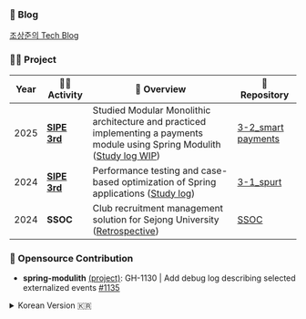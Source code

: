 ### 📃 Blog
[조상준의 Tech Blog](https://sangjun121.github.io/)

### 🧑‍💻 Project

| Year | 🧑‍💻 Activity | 🎯 Overview | 🎁 Repository |
|------|-----------------------------|---------------------------------------------------------------------------------------------------------------------------------------------------|--------------------------------------------------------------|
| 2025 | **[SIPE 3rd](https://github.com/sipe-team)** | Studied Modular Monolithic architecture and practiced implementing a payments module using Spring Modulith ([Study log WIP](https://sangjunn.notion.site/162976a7f2238032b6ddd4b42ffe20f4?v=162976a7f2238130add3000c59067e25&pvs=4)) | [3-2_smart payments](https://github.com/sipe-team/3-2_smart_fintech.git) |
| 2024 | **[SIPE 3rd](https://github.com/sipe-team)** | Performance testing and case-based optimization of Spring applications ([Study log](https://sangjunn.notion.site/12f976a7f223805c8395f9079cf16b36?v=12f976a7f22381a4805b000c6e05900e&pvs=4)) | [3-1_spurt](https://github.com/sipe-Team/3-1_spurt.git) |
| 2024 | **SSOC** | Club recruitment management solution for Sejong University ([Retrospective](https://sangjunn.notion.site/SSOC-26f976a7f22380c7ade2d4188ba852b5?source=copy_link)) | [SSOC](https://github.com/Recruiting-Your-Club/api-Server-V1.git) |

### 🤝 Opensource Contribution

- **spring-modulith** [(project)](https://github.com/spring-projects/spring-modulith): GH-1130 | Add debug log describing selected externalized events [#1135](https://github.com/spring-projects/spring-modulith/pull/1135)

<details>
<summary>Korean Version 🇰🇷</summary>
<div markdown="1">
  
### 🧑‍💻프로젝트
| 연도                         | 🧑‍💻활동                         | 🎯개요                                                                                                               | 🎁레포지토리                                                                                           |
|---------------------------------|--------------------------------|------------------------------------------------------------------------------------------------------------------|-------------------------------------------------------------------------------------------------|
|[2025]    | **[SIPE 3기](https://github.com/sipe-team)**                    | Modular Monolithic 아키텍처 학습과 Spring Modulith를 이용한 payments 파트 실습 스터디([학습내역 WIP](https://sangjunn.notion.site/162976a7f2238032b6ddd4b42ffe20f4?v=162976a7f2238130add3000c59067e25&pvs=4))                                                                | [3-2_smart payments](https://github.com/sipe-team/3-2_smart_fintech.git)                                         |
|[2024]    | **[SIPE 3기](https://github.com/sipe-team)**                    | 스프링 기반 애플리케이션의 성능 측정 및 케이스에 기반한 성능 개선 실습 스터디   ([학습내역](https://sangjunn.notion.site/12f976a7f223805c8395f9079cf16b36?v=12f976a7f22381a4805b000c6e05900e&pvs=4))                                                                     | [3-1_spurt](Https://github.com/sipe-Team/3-1_spurt.git)                                         |
|[2024]        | **SSOC**                    | 세종대학교 동아리원 모집 관리 솔루션 ([회고록](https://sangjunn.notion.site/SSOC-26f976a7f22380c7ade2d4188ba852b5?source=copy_link))                                                                                     | [SSOC](Https://github.com/Recruiting-Your-Club/api-Server-V1.git) |

### 🤝오픈소스 기여
- spring-modulith [(project)](https://github.com/spring-projects/spring-modulith)
  - GH-1130 | Add debug log describing selected externalized events [#1135](https://github.com/spring-projects/spring-modulith/pull/1135)
    
</div>
</details>
